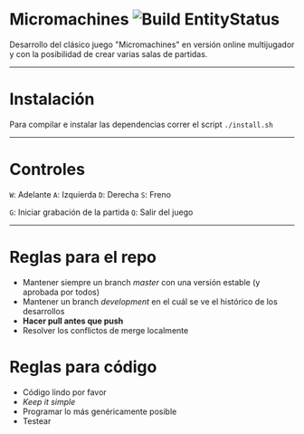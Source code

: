 # Micromachines         ![Build EntityStatus](https://travis-ci.com/tomasLopezHidalgo/micromachines.svg?token=oxmxJLZdAcWRA9wdCzqo&branch=master)

Desarrollo del clásico juego "Micromachines" en versión online multijugador y con la posibilidad de crear varias salas de partidas.

--- 

# Instalación

Para compilar e instalar las dependencias correr el script `./install.sh` 

---

# Controles

`W`: Adelante
`A`: Izquierda
`D`: Derecha
`S`: Freno

`G`: Iniciar grabación de la partida
`Q`: Salir del juego

---

# Reglas para el repo

- Mantener siempre un branch *master* con una versión estable (y aprobada por todos)
- Mantener un branch *development* en el cuál se ve el histórico de los desarrollos
- **Hacer pull antes que push** 
- Resolver los conflictos de merge localmente

# Reglas para código

- Código lindo por favor
- *Keep it simple*
- Programar lo más genéricamente posible
- Testear

